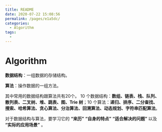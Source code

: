 ```yaml
---
title: README
date: 2020-07-22 15:08:56
permalink: /pages/e1a5dc/
categories: 
  - Algorithm
tags: 
  - 
---
```

# Algorithm

**数据结构**：一组数据的存储结构。

**算法**：操作数据的一组方法。

其中常用的数据结构跟算法共有20个。 10 个数据结构：**数组、链表、栈、队列、散列表、二叉树、堆、跳表、图、Trie 树**；10 个算法：**递归、排序、二分查找、搜索、哈希算法、贪心算法、分治算法、回溯算法、动态规划、字符串匹配算法**。

对于数据结构与算法，要学习它的 **“来历”** **“自身的特点”** **“适合解决的问题”** 以及 **“实际的应用场景”** 。

